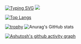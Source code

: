 

[![Typing SVG](https://readme-typing-svg.demolab.com?font=Cascadia+Code&size=50&pause=1000&color=35B7F1&center=%E7%9C%9F&vCenter=%E5%81%87&repeat=%E5%81%87&width=525&height=100&lines=Cat+Bayi+in+GitHub)](https://git.io/typing-svg)
![](https://img.shields.io/badge/Email-Cat__Bayi%40163.com-blue)

[![Top Langs](https://github-readme-stats.vercel.app/api/top-langs/?username=anuraghazra)](https://github.com/anuraghazra/github-readme-stats)

[![trophy](https://github-profile-trophy.vercel.app/?username=Bayi-Cat&theme=onedark)](https://github.com/ryo-ma/github-profile-trophy)
![Anurag's GitHub stats](https://github-readme-stats.vercel.app/api?username=Bayi-Cat&show_icons=true&theme=radical)

[![Ashutosh's github activity graph](https://github-readme-activity-graph.cyclic.app/graph?username=Bayi-Cat&theme=github)](https://github.com/ashutosh00710/github-readme-activity-graph)

